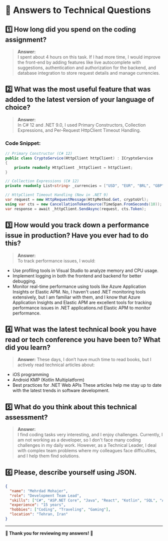 # 📌 Answers to Technical Questions

## 1️⃣ How long did you spend on the coding assignment?
> **Answer:**  
I spent about 4 hours on this task. If I had more time, I would improve the front-end by adding features like live autocomplete with suggestions, authentication and authorization for the backend, and database integration to store request details and manage currencies.

## 2️⃣ What was the most useful feature that was added to the latest version of your language of choice?
> **Answer:**  
In C# 12 and .NET 9.0, I used Primary Constructors, Collection Expressions, and Per-Request HttpClient Timeout Handling. 

### Code Snippet:
```csharp
// Primary Constructor (C# 12)
public class CryptoService(HttpClient httpClient) : ICryptoService
{
    private readonly HttpClient _httpClient = httpClient;
}

// Collection Expressions (C# 12)
private readonly List<string> _currencies = ["USD", "EUR", "BRL", "GBP", "AUD"];

// HttpClient Timeout Handling (New in .NET 9)
var request = new HttpRequestMessage(HttpMethod.Get, cryptoUrl);
using var cts = new CancellationTokenSource(TimeSpan.FromSeconds(10)); // Set timeout
var response = await _httpClient.SendAsync(request, cts.Token);
```

## 3️⃣ How would you track down a performance issue in production? Have you ever had to do this?
> **Answer:**  
To track performance issues, I would:
- Use profiling tools in Visual Studio to analyze memory and CPU usage.
- Implement logging in both the frontend and backend for better debugging.
- Monitor real-time performance using tools like Azure Application Insights or Elastic APM.
No, I haven't used .NET monitoring tools extensively, but I am familiar with them, and I know that Azure Application Insights and Elastic APM are excellent tools for tracking performance issues in .NET applications.nd Elastic APM to monitor performance.

## 4️⃣ What was the latest technical book you have read or tech conference you have been to? What did you learn?
> **Answer:**
These days, I don’t have much time to read books, but I actively read technical articles about:
- iOS programming
- Android KMP (Kotlin Multiplatform)
- Best practices for .NET Web APIs
These articles help me stay up to date with the latest trends in software development.

## 5️⃣ What do you think about this technical assessment?
> **Answer:**  
I find coding tasks very interesting, and I enjoy challenges.
Currently, I am not working as a developer, so I don't face many coding challenges in my daily work. However, as a Technical Leader, I deal with complex team problems where my colleagues face difficulties, and I help them find solutions.
 
## 6️⃣ Please, describe yourself using JSON.
```json
{
  "name": "Mehrdad Mohajer",
  "role": "Development Team Lead",
  "skills": ["C#", "ASP.NET Core", "Java", "React", "Kotlin", "SQL", "Android", "Team Leadership"],
  "experience": "15 years",
  "hobbies": ["Coding", "Traveling", "Gaming"],
  "location": "Tehran, Iran"
}
```

---
**🎯 Thank you for reviewing my answers!** 🚀
